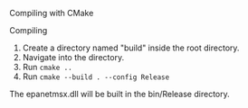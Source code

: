 Compiling with CMake


Compiling
1. Create a directory named "build" inside the root directory.
2. Navigate into the directory.
3. Run `cmake ..`
4. Run `cmake --build . --config Release`


The epanetmsx.dll will be built in the bin/Release directory.

